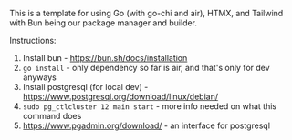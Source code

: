 This is a template for using Go (with go-chi and air), HTMX, and Tailwind with Bun being our package manager and builder.


Instructions:
1. Install bun - https://bun.sh/docs/installation
2. `go install` - only dependency so far is air, and that's only for dev anyways
3. Install postgresql (for local dev) - https://www.postgresql.org/download/linux/debian/
4. `sudo pg_ctlcluster 12 main start` - more info needed on what this command does
5. https://www.pgadmin.org/download/ - an interface for postgresql

